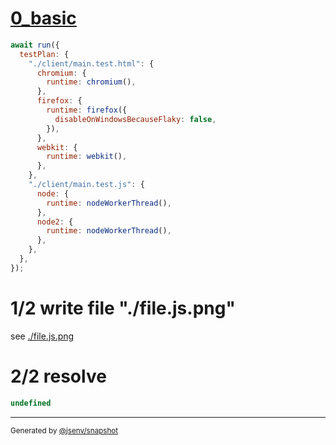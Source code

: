 # [0_basic](../../coverage_browsers_and_node.test.mjs#L56)

```js
await run({
  testPlan: {
    "./client/main.test.html": {
      chromium: {
        runtime: chromium(),
      },
      firefox: {
        runtime: firefox({
          disableOnWindowsBecauseFlaky: false,
        }),
      },
      webkit: {
        runtime: webkit(),
      },
    },
    "./client/main.test.js": {
      node: {
        runtime: nodeWorkerThread(),
      },
      node2: {
        runtime: nodeWorkerThread(),
      },
    },
  },
});
```

# 1/2 write file "./file.js.png"

see [./file.js.png](./file.js.png)

# 2/2 resolve

```js
undefined
```
---

<sub>
  Generated by <a href="https://github.com/jsenv/core/tree/main/packages/independent/snapshot">@jsenv/snapshot</a>
</sub>